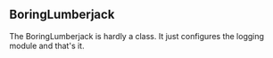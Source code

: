 ## BoringLumberjack 

The BoringLumberjack is hardly a class.
It just configures the logging module
and that's it.

